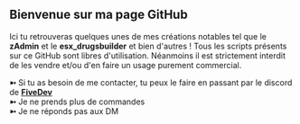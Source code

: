 ## Bienvenue sur ma page GitHub
Ici tu retrouveras quelques unes de mes créations notables tel que le **zAdmin** et le **esx_drugsbuilder** et bien d'autres ! Tous les scripts présents sur ce GitHub sont libres d'utilisation. Néanmoins il est strictement interdit de les vendre et/ou d'en faire un usage purement commercial.


**➳** Si tu as besoin de me contacter, tu peux le faire en passant par le discord de [**FiveDev**](https://discord.gg/fivedev)<br>
**➳** Je ne prends plus de commandes<br>
**➳** Je ne réponds pas aux DM

